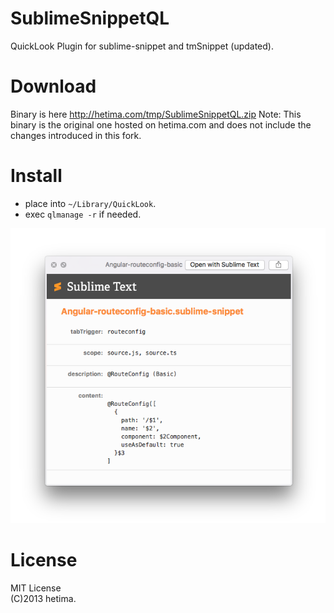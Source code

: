 # SublimeSnippetQL  
QuickLook Plugin for sublime-snippet and tmSnippet (updated).

# Download  
Binary is here <http://hetima.com/tmp/SublimeSnippetQL.zip>
Note: This binary is the original one hosted on hetima.com and does not include the changes introduced in this fork.

# Install  
- place into  <code>~/Library/QuickLook</code>.
- exec <code>qlmanage -r</code> if needed.


![screenshot](screenshot2.png)

# License
MIT License  
(C)2013 hetima.
